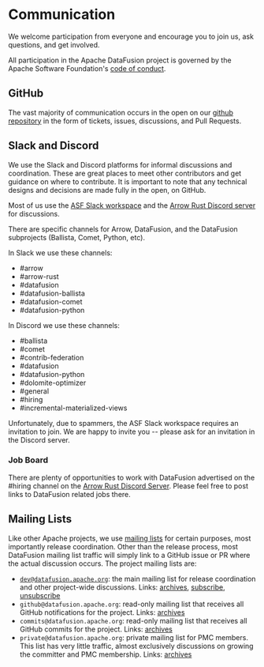 <!---
  Licensed to the Apache Software Foundation (ASF) under one
  or more contributor license agreements.  See the NOTICE file
  distributed with this work for additional information
  regarding copyright ownership.  The ASF licenses this file
  to you under the Apache License, Version 2.0 (the
  "License"); you may not use this file except in compliance
  with the License.  You may obtain a copy of the License at

    http://www.apache.org/licenses/LICENSE-2.0

  Unless required by applicable law or agreed to in writing,
  software distributed under the License is distributed on an
  "AS IS" BASIS, WITHOUT WARRANTIES OR CONDITIONS OF ANY
  KIND, either express or implied.  See the License for the
  specific language governing permissions and limitations
  under the License.
-->

# Communication

We welcome participation from everyone and encourage you to join us, ask
questions, and get involved.

All participation in the Apache DataFusion project is governed by the
Apache Software Foundation's [code of
conduct](https://www.apache.org/foundation/policies/conduct.html).

## GitHub

The vast majority of communication occurs in the open on our
[github repository](https://github.com/apache/datafusion) in the form of tickets, issues, discussions, and Pull Requests.

## Slack and Discord

We use the Slack and Discord platforms for informal discussions and coordination. These are great places to
meet other contributors and get guidance on where to contribute. It is important to note that any technical designs and
decisions are made fully in the open, on GitHub.

Most of us use the [ASF Slack
workspace](https://s.apache.org/slack-invite) and the [Arrow Rust Discord
server][discord-link] for discussions.

There are specific channels for Arrow, DataFusion, and the DataFusion subprojects (Ballista, Comet, Python, etc).

In Slack we use these channels:

- #arrow
- #arrow-rust
- #datafusion
- #datafusion-ballista
- #datafusion-comet
- #datafusion-python

In Discord we use these channels:

- #ballista
- #comet
- #contrib-federation
- #datafusion
- #datafusion-python
- #dolomite-optimizer
- #general
- #hiring
- #incremental-materialized-views

Unfortunately, due to spammers, the ASF Slack workspace requires an invitation
to join. We are happy to invite you -- please ask for an invitation in the
Discord server.

### Job Board

There are plenty of opportunities to work with DataFusion advertised on the
#hiring channel on the [Arrow Rust Discord Server][discord-link].
Please feel free to post links to DataFusion related jobs there. 

## Mailing Lists

Like other Apache projects, we use [mailing lists] for certain purposes, most
importantly release coordination. Other than the release process, most
DataFusion mailing list traffic will simply link to a GitHub issue or PR where
the actual discussion occurs. The project mailing lists are:

- [`dev@datafusion.apache.org`](mailto:dev@datafusion.apache.org): the main
  mailing list for release coordination and other project-wide discussions. Links:
  [archives](https://lists.apache.org/list.html?dev@datafusion.apache.org),
  [subscribe](mailto:dev-subscribe@datafusion.apache.org),
  [unsubscribe](mailto:dev-unsubscribe@datafusion.apache.org)
- `github@datafusion.apache.org`: read-only mailing list that receives all GitHub notifications for the project. Links:
  [archives](https://lists.apache.org/list.html?github@datafusion.apache.org)
- `commits@datafusion.apache.org`: read-only mailing list that receives all GitHub commits for the project. Links:
  [archives](https://lists.apache.org/list.html?commits@datafusion.apache.org)
- `private@datafusion.apache.org`: private mailing list for PMC members. This list has very little traffic, almost exclusively discussions on growing the committer and PMC membership. Links:
  [archives](https://lists.apache.org/list.html?private@datafusion.apache.org)

[mailing lists]: https://www.apache.org/foundation/mailinglists
[discord-link]: https://discord.gg/Qw5gKqHxUM
